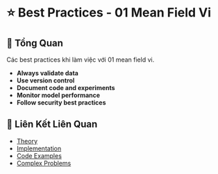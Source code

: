# ⭐ Best Practices - 01 Mean Field Vi

## 🎯 Tổng Quan

Các best practices khi làm việc với 01 mean field vi.

- **Always validate data**
- **Use version control**
- **Document code and experiments**
- **Monitor model performance**
- **Follow security best practices**

## 🔗 Liên Kết Liên Quan

- [Theory](./THEORY_01_mean_field_vi.md)
- [Implementation](./IMPLEMENTATION_01_mean_field_vi.md)
- [Code Examples](./CODE_EXAMPLES_01_mean_field_vi.md)
- [Complex Problems](./COMPLEX_PROBLEMS.md)
